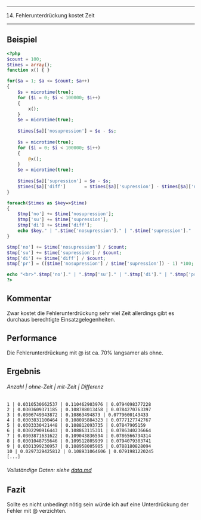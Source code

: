 ------
14. Fehlerunterdrückung kostet Zeit
------
Beispiel
-------
```php
<?php
$count = 100;
$times = array();
function x() { }

for($a = 1; $a <= $count; $a++)
{
	$s = microtime(true);
	for ($i = 0; $i < 100000; $i++)
	{
		x();
	}
	$e = microtime(true);
	
	$times[$a]['nosupression'] = $e - $s;
	
	$s = microtime(true);
	for ($i = 0; $i < 100000; $i++)
	{
		@x();
	}
	$e = microtime(true);
	
	$times[$a]['supression'] = $e - $s;
	$times[$a]['diff']		 = $times[$a]['supression'] - $times[$a]['nosupression'];
}

foreach($times as $key=>$time)
{
	$tmp['no'] += $time['nosupression'];
	$tmp['su'] += $time['supression'];
	$tmp['di'] += $time['diff'];
	echo $key." | ".$time['nosupression']." | ".$time['supression']." | ".$time['diff']."<br>";
}

$tmp['no'] += $time['nosupression'] / $count;
$tmp['su'] += $time['supression'] / $count;
$tmp['di'] += $time['diff'] / $count;
$tmp['pr'] = (($time['nosupression'] / $time['supression']) - 1) *100;

echo "<br>".$tmp['no']." | ".$tmp['su']." | ".$tmp['di']." | ".$tmp['pr']."<br>"
?>
```
Kommentar
---------
Zwar kostet die Fehlerunterdrückung sehr viel Zeit allerdings gibt es durchaus berechtigte Einsatzgelegenheiten.

Performance
-----------
Die Fehlerunterdrückung mit @ ist ca. 70% langsamer als ohne.

Ergebnis
---------
###### Anzahl | ohne-Zeit | mit-Zeit | Differenz
```
1 | 0.0310530662537 | 0.110462903976 | 0.0794098377228
2 | 0.0303609371185 | 0.108788013458 | 0.0784270763397
3 | 0.0306749343872 | 0.10863494873 | 0.0779600143433
4 | 0.0303831100464 | 0.108095884323 | 0.0777127742767
5 | 0.0303330421448 | 0.108812093735 | 0.07847905159
6 | 0.0302290916443 | 0.108863115311 | 0.0786340236664
7 | 0.0303871631622 | 0.109043836594 | 0.0786566734314
8 | 0.0301048755646 | 0.109512805939 | 0.0794079303741
9 | 0.0301399230957 | 0.108958005905 | 0.0788180828094
10 | 0.0297329425812 | 0.108931064606 | 0.0791981220245
[...]
```
###### Vollständige Daten: siehe [data.md](data.md)

Fazit
------
Sollte es nicht unbedingt nötig sein würde ich auf eine Unterdrückung der Fehler mit @ verzichten.